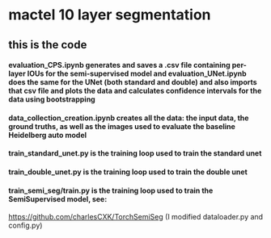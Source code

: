 # mactel 10 layer segmentation

## this is the code

#### evaluation_CPS.ipynb generates and saves a .csv file containing per-layer IOUs for the semi-supervised model and evaluation_UNet.ipynb does the same for the UNet (both standard and double) and also imports that csv file and plots the data and calculates confidence intervals for the data using bootstrapping

#### data_collection_creation.ipynb creates all the data: the input data, the ground truths, as well as the images used to evaluate the baseline Heidelberg auto model

#### train_standard_unet.py is the training loop used to train the standard unet
#### train_double_unet.py is the training loop used to train the double unet
#### train_semi_seg/train.py is the training loop used to train the SemiSupervised model, see:
https://github.com/charlesCXK/TorchSemiSeg
(I modified dataloader.py and config.py)

 
